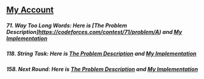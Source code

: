 ## [My Account](https://codeforces.com/profile/MahmoudBebars)
##### 71. Way Too Long Words: Here is [The Problem Description]https://codeforces.com/contest/71/problem/A) and [My Implementation](https://github.com/mahmoudbebars99/Problem-Solving/blob/master/CodeForces/A/71.Way-Too-Long-Words.py)
##### 118. String Task: Here is [The Problem Description](https://codeforces.com/contest/118/problem/A) and [My Implementation](https://github.com/mahmoudbebars99/Problem-Solving/blob/master/CodeForces/A/118.String-Task.py)
##### 158. Next Round: Here is  [The Problem Description](https://codeforces.com/contest/158/problem/A) and [My Implementation](https://github.com/mahmoudbebars99/Problem-Solving/blob/master/CodeForces/A/158.Next-Round.py)
